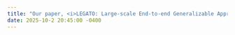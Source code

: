 ```yaml
---
title: "Our paper, <i>LEGATO: Large-scale End-to-end Generalizable Approach to Typeset OMR</i> has been posted as a preprint, please check it out!"
date: 2025-10-2 20:45:00 -0400
---
```


